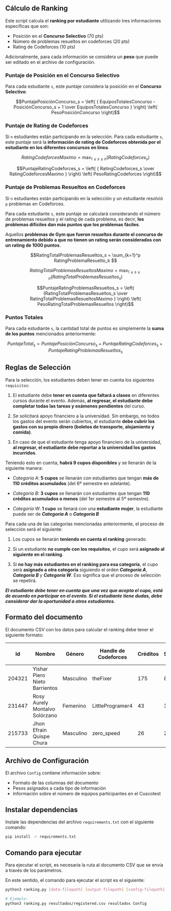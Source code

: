 ## Cálculo de Ranking

Este script calcula el **ranking por estudiante** utilizando tres informaciones específicas que son:

- Posición en el **Concurso Selectivo** (70 pts)
- Número de problemas resueltos en codeforces (20 pts)
- Rating de Codeforces (10 pts)

Adicionalmente, para cada información se considera un **peso** que puede ser editado en el archivo de configuración.

### Puntaje de Posición en el Concurso Selectivo

Para cada estudiante `s`, este puntaje considera la posición en el **Concurso Selectivo**:

```math
PuntajePosiciónConcurso_s = \left( { EquiposTotalesConcurso - PosiciónConcurso_s + 1 \over EquiposTotalesConcurso }  \right) \left( PesoPosiciónConcurso \right)
```

### Puntaje de Rating de Codeforces

Si `n` estudiantes están participando en la selección. Para cada estudiante `s`, este puntaje será la **información de rating de Codeforces obtenida por el estudiante en los diferentes concursos en línea**.

```math
RatingCodeforcesMaximo = \max_{1 \leq s \leq n} \left( RatingCodeforces_s \right)
```

```math
PuntajeRatingCodeforces_s = \left( { RatingCodeforces_s \over RatingCodeforcesMaximo }  \right) \left( PesoRatingCodeforces \right)
```

### Puntaje de Problemas Resueltos en Codeforces

Si `n` estudiantes están participando en la selección y un estudiante resolvió `p` problemas en Codeforces. 

Para cada estudiante `s`, este puntaje se calculará considerando el número de problemas resueltos y el rating de cada problema, es decir, **los problemas difíciles dan más puntos que los problemas fáciles**.

Aquellos **problemas de Gym que fueron resueltos durante el concurso de entrenamiento debido a que no tienen un rating serán considerados con un rating de 1000 puntos**.

```math
RatingTotalProblemasResueltos_s = \sum_{k=1}^p RatingProblemaResuelto_k 
```

```math
RatingTotalProblemasResueltosMaximo = \max_{1 \leq s \leq n} \left( RatingTotalProblemasResueltos_s \right)
```

```math
PuntajeRatingProblemasResueltos_s = \left( {RatingTotalProblemasResueltos_s \over RatingTotalProblemasResueltosMaximo }  \right) \left( PesoRatingTotalProblemasResueltos \right)
```

### Puntos Totales

Para cada estudiante `s`, la cantidad total de puntos es simplemente la **suma de los puntos** mencionados anteriormente:

```math
PuntajeTotal_s = PuntajePosiciónConcurso_s + PuntajeRatingCodeforces_s + PuntajeRatingProblemasResueltos_s
```

## Reglas de Selección

Para la selección, los estudiantes deben tener en cuenta los siguientes `requisitos`:

1. El estudiante debe **tener en cuenta que faltará a clases** en diferentes cursos durante el evento. Además, **al regresar, el estudiante debe completar todas las tareas y exámenes pendientes** del curso.

2. Se solicitará apoyo financiero a la universidad. Sin embargo, no todos los gastos del evento serán cubiertos, el estudiante **debe cubrir los gastos con su propio dinero (boletos de transporte, alojamiento y comida)**.

3. En caso de que el estudiante tenga apoyo financiero de la universidad, **al regresar, el estudiante debe reportar a la universidad los gastos incurridos**.

Teniendo esto en cuenta, **habrá 9 cupos disponibles** y se llenarán de la siguiente manera:

- _Categoría A_: **5 cupos** se llenarán con estudiantes que tengan **más de 110 créditos acumulados** (del 6º semestre en adelante).

- _Categoría B_: **3 cupos** se llenarán con estudiantes que tengan **110 créditos acumulados o menos** (del 1er semestre al 5º semestre).

- _Categoría W_: **1 cupo** se llenará con una **estudiante mujer**, la estudiante puede ser de **_Categoría A_** o **_Categoría B_**

Para cada una de las categorías mencionadas anteriormente, el proceso de selección será el siguiente:

1. Los cupos se llenarán **teniendo en cuenta el ranking** generado.

2. Si un estudiante **no cumple con los requisitos**, el cupo será **asignado al siguiente en el ranking**.

3. Si **no hay más estudiantes en el ranking para esa categoría**, el cupo será **asignado a otra categoría** siguiendo el orden **_Categoría A_**, **_Categoría B_** y **_Categoría W_**. Eso significa que el proceso de selección se repetirá.

**_El estudiante debe tener en cuenta que una vez que acepta el cupo, está de acuerdo en participar en el evento. Si el estudiante tiene dudas, debe considerar dar la oportunidad a otros estudiantes._**

## Formato del documento

El documento CSV con los datos para calcular el ranking debe tener el siguiente formato:

| Id | Nombre | Género | Handle de Codeforces | Créditos | Semestre | Registrado en el Concurso | Posición en el Concurso |
| - | - | - | - | - | - | - | - |
| 204321 | Yishar Piero Nieto Barrientos | Masculino | theFixer | 175 | 8 | Sí | 1 |
| 231447 | Rosy Aurely Montalvo Solórzano | Femenino | LittleProgramer4 | 43 | 3 | Sí | 2 |
| 215733 | Jhon Efrain Quispe Chura | Masculino | zero_speed | 26 | 2 | No | 3 |

## Archivo de Configuración

El archivo `Config` contiene información sobre:

- Formato de las columnas del documento
- Pesos asignados a cada tipo de información
- Información sobre el número de equipos participantes en el Cuscotest

## Instalar dependencias

Instale las dependencias del archivo `requirements.txt` con el siguiente comando:

```bash
pip install -r requirements.txt
```

## Comando para ejecutar

Para ejecutar el script, es necesaria la ruta al documento CSV que se envía a través de los parámetros.

En este sentido, el comando para ejecutar el script es el siguiente:



```bash
python3 ranking.py [data-filepath] [output-filepath] [config-filepath]

# Ejemplo:
python3 ranking.py resultados/registered.csv resultados Config
```